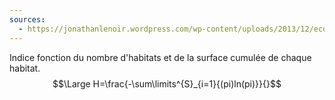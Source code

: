 ```yaml
---
sources:
  - https://jonathanlenoir.wordpress.com/wp-content/uploads/2013/12/ecologie-du-paysage.pdf
---
```

Indice fonction du nombre d'habitats et de la surface cumulée de chaque habitat.
$$\Large H=\frac{-\sum\limits^{S}_{i=1}{(pi)ln(pi)}}{}$$